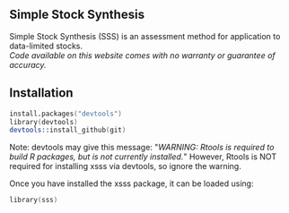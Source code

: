 ## Simple Stock Synthesis 

Simple Stock Synthesis (SSS) is an assessment method for application to data-limited stocks.  
*Code available on this website comes with no warranty or guarantee of accuracy.*

## Installation

```S
install.packages("devtools")
library(devtools)
devtools::install_github(git)
```

Note: devtools may give this message: "*WARNING: Rtools is required to build R packages, but is not currently installed.*" However, Rtools is NOT required for installing xsss via devtools, so ignore the warning.

Once you have installed the xsss package, it can be loaded using:

```S
library(sss)
```
